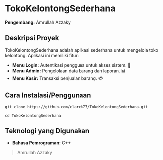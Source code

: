 # TokoKelontongSederhana

**Pengembang:** Amrullah Azzaky

## Deskripsi Proyek
TokoKelontongSederhana adalah aplikasi sederhana untuk mengelola toko kelontong. Aplikasi ini memiliki fitur:
- **Menu Login:** Autentikasi pengguna untuk akses sistem. 🛂
- **Menu Admin:** Pengelolaan data barang dan laporan. 📊
- **Menu Kasir:** Transaksi penjualan barang. 💳

## Cara Instalasi/Penggunaan
```
git clone https://github.com/clarck77/TokoKelontongSederhana.git
```

```
cd TokoKelontongSederhana
```

## Teknologi yang Digunakan
- **Bahasa Pemrograman:** C++

> Amrullah Azzaky
